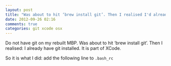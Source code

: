 ```yaml
---
layout: post
title: "Was about to hit ‘brew install git’. Then I realised I'd already have git installed"
date: 2012-09-26 02:16
comments: true
categories: git xcode osx
---
```


Do not have git on my rebuilt MBP. Was about to hit ‘brew install git’. Then I realised: I already have git installed. It is part of XCode.


So it is what I did: add the following line to ``.bash_rc``

